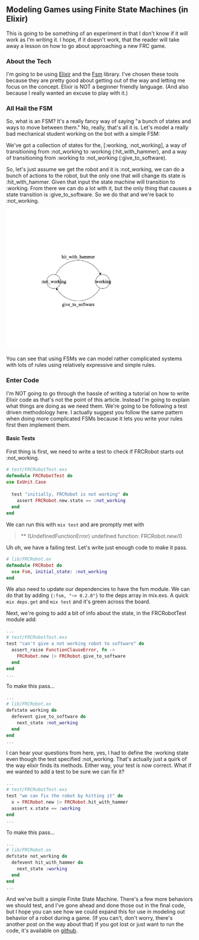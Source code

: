 ## Modeling Games using Finite State Machines (in Elixir)

This is going to be something of an experiment in that I don't know if it will work as I'm writing it. I hope, if it doesn't work, that the reader will take away a lesson on how to go about approaching a new FRC game.

### About the Tech

I'm going to be using [Elixir](http://elixir-lang.org) and the [Fsm](https://github.com/sasa1977/fsm) library. I've chosen these tools because they are pretty good about getting out of the way and letting me focus on the concept. Elixir is NOT a beginner friendly language. (And also because I really wanted an excuse to play with it.)

### All Hail the FSM

So, what is an FSM? It's a really fancy way of saying "a bunch of states and ways to move between them." No, really, that's all it is. Let's model a really bad mechanical student working on the bot with a simple FSM:

We've got a collection of states for the, [:working, :not_working], a way of transitioning from :not_working to :working (:hit_with_hammer), and a way of transitioning from :working to :not_working (:give_to_software).

So, let's just assume we get the robot and it is :not_working, we can do a bunch of actions to the robot, but the only one that will change its state is :hit_with_hammer. Given that input the state machine will transition to :working. From there we can do a lot with it, but the only thing that causes a state transition is :give_to_software. So we do that and we're back to :not_working.

![](resources/img/fsm.png)

You can see that using FSMs we can model rather complicated systems with lots of rules using relatively expressive and simple rules.

### Enter Code

I'm NOT going to go through the hassle of writing a tutorial on how to write Elixir code as that's not the point of this article. Instead I'm going to explain what things are doing as we need them. We're going to be following a test driven methodology here. I actually suggest you follow the same pattern when doing more complicated FSMs because it lets you write your rules first then implement them.

#### Basic Tests

First thing is first, we need to write a test to check if FRCRobot starts out :not_working.
```elixir
# test/FRCRobotTest.exs
defmodule FRCRobotTest do
use ExUnit.Case

  test "initially, FRCRobot is not working" do
    assert FRCRobot.new.state == :not_working
  end
end
```

We can run this with ```mix test``` and are promptly met with

> ** (UndefinedFunctionError) undefined function: FRCRobot.new/0

Uh oh, we have a failing test. Let's write just enough code to make it pass.
``` elixir
# lib/FRCRobot.ex
defmodule FRCRobot do
  use Fsm, initial_state: :not_working
end
```

We also need to update our dependencies to have the fsm module. We can do that by adding ```{:fsm, "~> 0.2.0"}``` to the deps array in mix.exs. A quick ```mix deps.get``` and ```mix test``` and it's green across the board.

Next, we're going to add a bit of info about the state, in the FRCRobotTest module add:
```elixir
...
# test/FRCRobotTest.exs
test "can't give a not working robot to software" do
  assert_raise FunctionClauseError, fn ->
    FRCRobot.new |> FRCRobot.give_to_software
  end
end
...
```

To make this pass...
```elixir
...
# lib/FRCRobot.ex
defstate working do
  defevent give_to_software do
    next_state :not_working
  end
end
...
```

I can hear your questions from here, yes, I had to define the :working state even though the test specified :not_working. That's actually just a quirk of the way elixir finds its methods. Either way, your test is now correct. What if we wanted to add a test to be sure we can fix it?

```elixir
...
# test/FRCRobotTest.exs
test "we can fix the robot by hitting it" do
  x = FRCRobot.new |> FRCRobot.hit_with_hammer
  assert x.state == :working
end
...
```

To make this pass...
```elixir
...
# lib/FRCRobot.ex
defstate not_working do
  defevent hit_with_hammer do
    next_state :working
  end
end
...
```

And we've built a simple Finite State Machine. There's a few more behaviors we should test, and I've gone ahead and done those out in the final code, but I hope you can see how we could expand this for use in modeling out behavior of a robot during a game. (If you can't, don't worry, there's another post on the way about that) If you got lost or just want to run the code, it's available on [github](https://github.com/schreiaj/intro_to_fsm).
